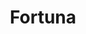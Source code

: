 ---
title: "Fortuna"
url: /ciudad-autonoma-de-buenos-aires/fortuna-avenida-cabildo/
shop: Gemüse & Obst
---